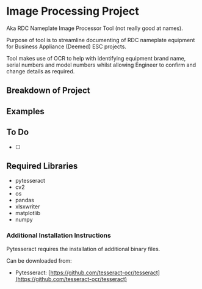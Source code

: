 # Image Processing Project

Aka RDC Nameplate Image Processor Tool (not really good at names).

Purpose of tool is to streamline documenting of RDC nameplate equipment for Business Appliance (Deemed) ESC projects.

Tool makes use of OCR to help with identifying equipment brand name, serial numbers and model numbers whilst allowing Engineer to confirm and change details as required.

## Breakdown of Project


## Examples


## To Do

* [ ] 

## Required Libraries

* pytesseract
* cv2
* os
* pandas
* xlsxwriter
* matplotlib
* numpy

### Additional Installation Instructions

Pytesseract requires the installation of additional binary files.

Can be downloaded from:

- Pytesseract: [https://github.com/tesseract-ocr/tesseract](https://github.com/tesseract-ocr/tesseract)
